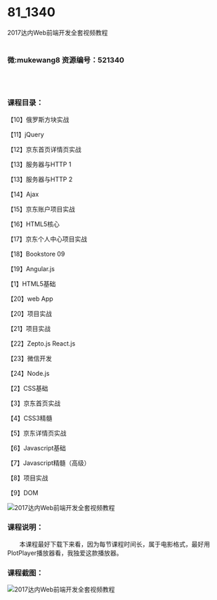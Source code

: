 # 81_1340
2017达内Web前端开发全套视频教程
<br/></br>
<h3>微:mukewang8 资源编号：521340</h3>
<br/></br>
<h3>课程目录：</h3>
<p>【10】俄罗斯方块实战</p>
<p>【11】jQuery</p>
<p>【12】京东首页详情页实战</p>
<p>【13】服务器与HTTP 1</p>
<p>【13】服务器与HTTP 2</p>
<p>【14】Ajax</p>
<p>【15】京东账户项目实战</p>
<p>【16】HTML5核心</p>
<p>【17】京东个人中心项目实战</p>
<p>【18】Bookstore 09</p>
<p>【19】Angular.js</p>
<p>【1】HTML5基础</p>
<p>【20】web App</p>
<p>【20】项目实战</p>
<p>【21】项目实战</p>
<p>【22】Zepto.js React.js</p>
<p>【23】微信开发</p>
<p>【24】Node.js</p>
<p>【2】CSS基础</p>
<p>【3】京东首页实战</p>
<p>【4】CSS3精髓</p>
<p>【5】京东详情页实战</p>
<p>【6】Javascript基础</p>
<p>【7】Javascript精髓（高级）</p>
<p>【8】项目实战</p>
<p>【9】DOM</p>
<p><img src="https://www.ko996.com/wp-content/uploads/img/2018/03/2-138-300x165.png" alt="2017达内Web前端开发全套视频教程"></p>
<div class="info-desc">
<h3>课程说明：</h3>
<div>
<div class="content-box">&nbsp;&nbsp;&nbsp;&nbsp;&nbsp;&nbsp; 本课程最好下载下来看，因为每节课程时间长，属于电影格式，最好用PlotPlayer播放器看，我独爱这款播放器。</div>
</div>
<h3>课程截图：</h3>
<p><img src="https://www.ko996.com/wp-content/uploads/img/2018/03/3-140-180x300.png" alt="2017达内Web前端开发全套视频教程"></p>


			
</div>

